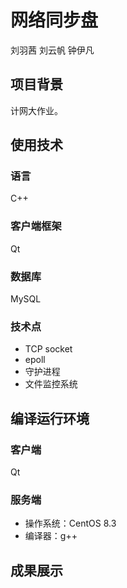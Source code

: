 # 网络同步盘

刘羽茜 刘云帆 钟伊凡



## 项目背景

计网大作业。



## 使用技术

### 语言

C++

### 客户端框架

Qt

### 数据库

MySQL

### 技术点

- TCP socket
- epoll
- 守护进程
- 文件监控系统



## 编译运行环境

### 客户端

Qt



### 服务端

- 操作系统：CentOS 8.3
- 编译器：g++



## 成果展示

